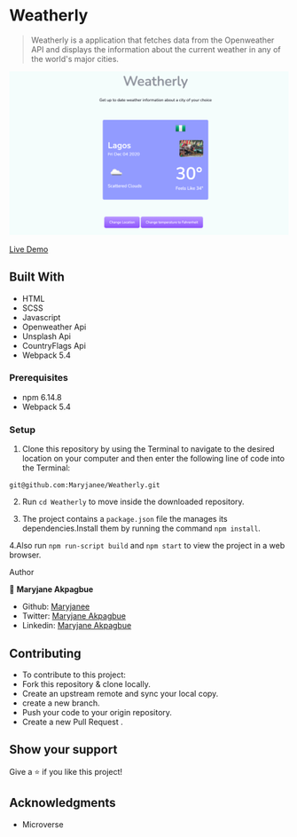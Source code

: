 # Weatherly


> Weatherly is a application that fetches data from the Openweather API and displays the information about the current weather in any of the world's major cities.


![Results Page](src/images/weatherly2.png)


[Live Demo](https://rawcdn.githack.com/Maryjanee/Weatherly/b214a810586209f41ace244b7bfaacaa330f3ad6/dist/index.html)

## Built With

- HTML
- SCSS
- Javascript
- Openweather Api
- Unsplash Api
- CountryFlags Api
- Webpack 5.4






### Prerequisites

- npm  6.14.8
- Webpack 5.4






### Setup

1. Clone this repository by using the Terminal to navigate to the desired location on your computer and then enter the following line of code into the Terminal:
```
git@github.com:Maryjanee/Weatherly.git
```
2. Run `cd Weatherly` to move inside the downloaded repository.

3. The project contains a `package.json` file the manages its dependencies.Install them by running the command `npm install`.

4.Also run `npm run-script build` and `npm start` to view the project in a web browser.







 Author

👤 **Maryjane Akpagbue**

- Github: [Maryjanee](https://github.com/Maryjanee)
- Twitter: [Maryjane Akpagbue](https://twitter.com/alfredmaryjane)
- Linkedin: [Maryjane Akpagbue](https://www.linkedin.com/in/maryjane-akpagbue)


## Contributing

- To contribute to this project:
- Fork this repository & clone locally.
- Create an upstream remote and sync your local copy.
- create a new branch.
- Push your code to your origin repository.
- Create a new Pull Request .


## Show your support

Give a ⭐️ if you like this project!

## Acknowledgments

- Microverse
